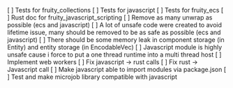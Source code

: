 [ ] Tests for fruity_collections
[ ] Tests for javascript
[ ] Tests for fruity_ecs
[ ] Rust doc for fruity_javascript_scripting
[ ] Remove as many unwrap as possible (ecs and javascript)
[ ] A lot of unsafe code were created to avoid lifetime issue, many should be removed to be as safe as possible (ecs and javascript)
[ ] There should be some memory leak in component storage (in Entity) and entity storage (in EncodableVec)
[ ] Javascript module is highly unsafe cause i force to put a one thread runtime into a multi thread host
    [ ] Implement web workers
    [ ] Fix javascript -> rust calls
    [ ] Fix rust -> Javascript call
    [ ] Make javascript able to import modules via package.json
    [ ] Test and make microjob library compatible with javascript